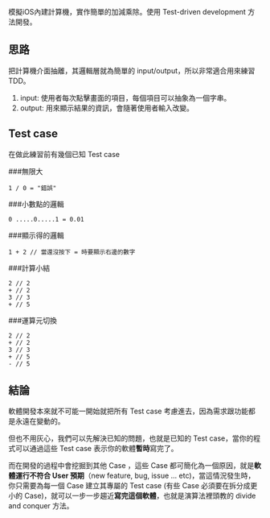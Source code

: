 模擬iOS內建計算機，實作簡單的加減乘除。使用 Test-driven development 方法開發。

## 思路
把計算機介面抽離，其邏輯層就為簡單的 input/output，所以非常適合用來練習TDD。

1. input: 使用者每次點擊畫面的項目，每個項目可以抽象為一個字串。
2. output: 用來顯示結果的資訊，會隨著使用者輸入改變。

## Test case
在做此練習前有幾個已知 Test case

###無限大

```
1 / 0 = "錯誤"
```

###小數點的邏輯

```
0 .....0.....1 = 0.01
```

###顯示得的邏輯

```
1 + 2 // 當還沒按下 = 時要顯示右邊的數字
```

###計算小結

```
2 // 2
+ // 2
3 // 3
+ // 5
```

###運算元切換

```
2 // 2
+ // 2
3 // 3
+ // 5
- // 5
```

## 結論
軟體開發本來就不可能一開始就把所有 Test case 考慮進去，因為需求跟功能都是永遠在變動的。 

但也不用灰心，我們可以先解決已知的問題，也就是已知的 Test case，當你的程式可以通過這些 Test case 表示你的軟體**暫時**寫完了。

而在開發的過程中會挖掘到其他 Case ，這些 Case 都可簡化為一個原因，就是**軟體運行不符合 User 預期**（new feature, bug, issue ... etc)，當這情況發生時，你只需要為每一個 Case 建立其專屬的 Test case (有些 Case 必須要在拆分成更小的 Case)，就可以一步一步趨近**寫完這個軟體**，也就是演算法裡頭教的 divide and conquer 方法。
